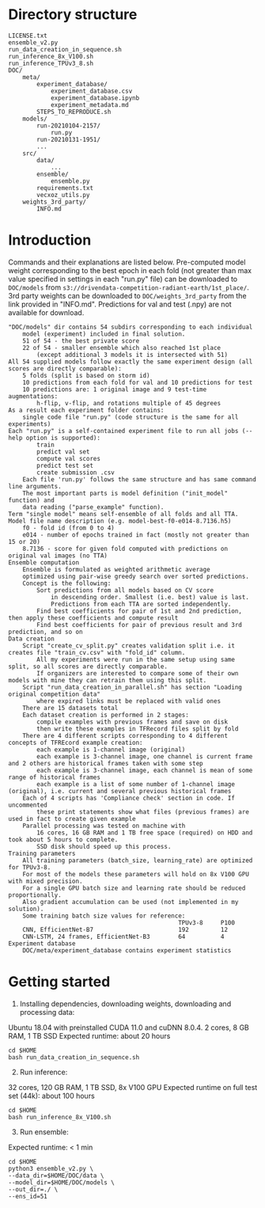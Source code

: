 # Directory structure

```
LICENSE.txt
ensemble_v2.py
run_data_creation_in_sequence.sh
run_inference_8x_V100.sh
run_inference_TPUv3_8.sh
DOC/
    meta/
        experiment_database/
            experiment_database.csv
            experiment_database.ipynb
            experiment_metadata.md
        STEPS_TO_REPRODUCE.sh
    models/
        run-20210104-2157/
            run.py
        run-20210131-1951/
        ...
    src/
        data/
            ...
        ensemble/
            ensemble.py
        requirements.txt
        vecxoz_utils.py
    weights_3rd_party/
        INFO.md
```


# Introduction

Commands and their explanations are listed below. Pre-computed model weight corresponding to the best epoch in each fold (not greater than max value specified in settings in each "run.py" file) can be downloaded to `DOC/models` from `s3://drivendata-competition-radiant-earth/1st_place/`. 3rd party weights can be downloaded to `DOC/weights_3rd_party` from the link provided in "INFO.md". Predictions for val and test (.npy) are not available for download.

```
"DOC/models" dir contains 54 subdirs corresponding to each individual
    model (experiment) included in final solution.
    51 of 54 - the best private score
    22 of 54 - smaller ensemble which also reached 1st place
        (except additional 3 models it is intersected with 51)
All 54 supplied models follow exactly the same experiment design (all scores are directly comparable):
    5 folds (split is based on storm id)
    10 predictions from each fold for val and 10 predictions for test
    10 predictions are: 1 original image and 9 test-time augmentations:
        h-flip, v-flip, and rotations multiple of 45 degrees
As a result each experiment folder contains:
    single code file "run.py" (code structure is the same for all experiments)
Each "run.py" is a self-contained experiment file to run all jobs (--help option is supported):
        train
        predict val set
        compute val scores
        predict test set
        create submission .csv
    Each file 'run.py' follows the same structure and has same command line arguments.
    The most important parts is model definition ("init_model" function) and
    data reading ("parse_example" function).
Term "single model" means self-ensemble of all folds and all TTA.
Model file name description (e.g. model-best-f0-e014-8.7136.h5)
    f0 - fold id (from 0 to 4)
    e014 - number of epochs trained in fact (mostly not greater than 15 or 20)
    8.7136 - score for given fold computed with predictions on original val images (no TTA)
Ensemble computation
    Ensemble is formulated as weighted arithmetic average
    optimized using pair-wise greedy search over sorted predictions.
    Concept is the following:
        Sort predictions from all models based on CV score
            in descending order. Smallest (i.e. best) value is last.
            Predictions from each TTA are sorted independently.
        Find best coefficients for pair of 1st and 2nd prediction, then apply these coefficients and compute result
        Find best coefficients for pair of previous result and 3rd prediction, and so on
Data creation
    Script "create_cv_split.py" creates validation split i.e. it creates file "train_cv.csv" with "fold_id" column.
        All my experiments were run in the same setup using same split, so all scores are directly comparable.
        If organizers are interested to compare some of their own models with mine they can retrain them using this split.
    Script "run_data_creation_in_parallel.sh" has section "Loading original competition data"
        where expired links must be replaced with valid ones
    There are 15 datasets total
    Each dataset creation is performed in 2 stages:
        compile examples with previous frames and save on disk
        then write these examples in TFRecord files split by fold
    There are 4 different scripts corresponding to 4 different concepts of TFREcord example creation:
        each example is 1-channel image (original)
        each example is 3-channel image, one channel is current frame and 2 others are historical frames taken with some step
        each example is 3-channel image, each channel is mean of some range of historical frames
        each example is a list of some number of 1-channel image (original), i.e. current and several previous historical frames
    Each of 4 scripts has 'Compliance check' section in code. If uncommented
        these print statements show what files (previous frames) are used in fact to create given example
    Parallel processing was tested on machine with
        16 cores, 16 GB RAM and 1 TB free space (required) on HDD and took about 5 hours to complete.
        SSD disk should speed up this process.
Training parameters
    All training parameters (batch_size, learning_rate) are optimized for TPUv3-8.
    For most of the models these parameters will hold on 8x V100 GPU with mixed precision.
    For a single GPU batch size and learning rate should be reduced proportionally.
    Also gradient accumulation can be used (not implemented in my solution).
    Some training batch size values for reference:
                                                TPUv3-8     P100
    CNN, EfficientNet-B7                        192         12
    CNN-LSTM, 24 frames, EfficientNet-B3        64          4
Experiment database
    DOC/meta/experiment_database contains experiment statistics
```

# Getting started

1. Installing dependencies, downloading weights, downloading and processing data:

Ubuntu 18.04 with preinstalled CUDA 11.0 and cuDNN 8.0.4.
2 cores, 8 GB RAM, 1 TB SSD
Expected runtime: about 20 hours

```
cd $HOME
bash run_data_creation_in_sequence.sh
```

2. Run inference:

32 cores, 120 GB RAM, 1 TB SSD, 8x V100 GPU
Expected runtime on full test set (44k): about 100 hours

```
cd $HOME
bash run_inference_8x_V100.sh
```

3. Run ensemble:

Expected runtime: < 1 min

```
cd $HOME
python3 ensemble_v2.py \
--data_dir=$HOME/DOC/data \
--model_dir=$HOME/DOC/models \
--out_dir=./ \
--ens_id=51
```
